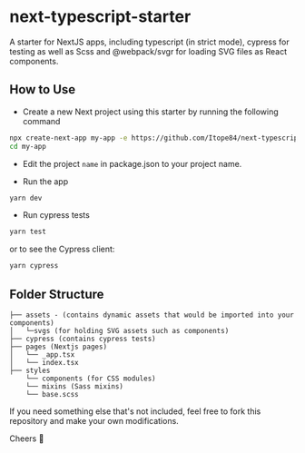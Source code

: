 # next-typescript-starter
A starter for NextJS apps, including typescript (in strict mode), cypress for testing as well as Scss and @webpack/svgr for loading SVG files as React components.

## How to Use

- Create a new Next project using this starter by running the following command
```bash
npx create-next-app my-app -e https://github.com/Itope84/next-typescript-starter
cd my-app
```

- Edit the project `name` in package.json to your project name.

- Run the app
```bash
yarn dev
```

- Run cypress tests
```bash
yarn test
```

or to see the Cypress client:
```bash
yarn cypress
```

## Folder Structure
```
├── assets - (contains dynamic assets that would be imported into your components)
│   └─svgs (for holding SVG assets such as components)
├── cypress (contains cypress tests)
├── pages (Nextjs pages)
│   └── _app.tsx
│   └── index.tsx
├── styles
    └── components (for CSS modules)
    └── mixins (Sass mixins)
    └── base.scss
```

If you need something else that's not included, feel free to fork this repository and make your own modifications.

Cheers 🥂 
